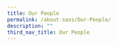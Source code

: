 ```yaml
---
title: Our People
permalink: /about-sass/Our-People/
description: ""
third_nav_title: Our People
---
```

